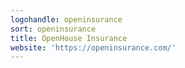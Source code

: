 ```yaml
---
logohandle: openinsurance
sort: openinsurance
title: OpenHouse Insurance
website: 'https://openinsurance.com/'
---
```

